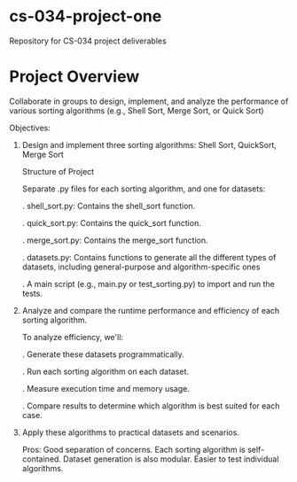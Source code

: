 # cs-034-project-one
Repository for CS-034 project deliverables

# Project Overview

Collaborate in groups to design, implement, and analyze the performance of various sorting
algorithms (e.g., Shell Sort, Merge Sort, or Quick Sort)

Objectives:

1. Design and implement three sorting algorithms: Shell Sort, QuickSort, Merge Sort


   Structure of Project

   
   Separate .py files for each sorting algorithm, and one for datasets:

   . shell_sort.py: Contains the shell_sort function.

   . quick_sort.py: Contains the quick_sort function.

   . merge_sort.py: Contains the merge_sort function.

   . datasets.py: Contains functions to generate all the different types of datasets,
     including general-purpose and algorithm-specific ones

   . A main script (e.g., main.py or test_sorting.py) to import and run the tests.
  

3. Analyze and compare the runtime performance and efficiency of each sorting algorithm.


   To analyze efficiency, we'll:

   . Generate these datasets programmatically.

   . Run each sorting algorithm on each dataset.

   . Measure execution time and memory usage.

   . Compare results to determine which algorithm is best suited for each case.


3. Apply these algorithms to practical datasets and scenarios.

   Pros: Good separation of concerns. Each sorting algorithm is self-contained. Dataset
   generation is also modular. Easier to test individual algorithms.
